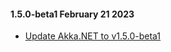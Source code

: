 #### 1.5.0-beta1 February 21 2023 ####

* [Update Akka.NET to v1.5.0-beta1](https://github.com/akkadotnet/akka.net/releases/tag/1.5.0-beta1)